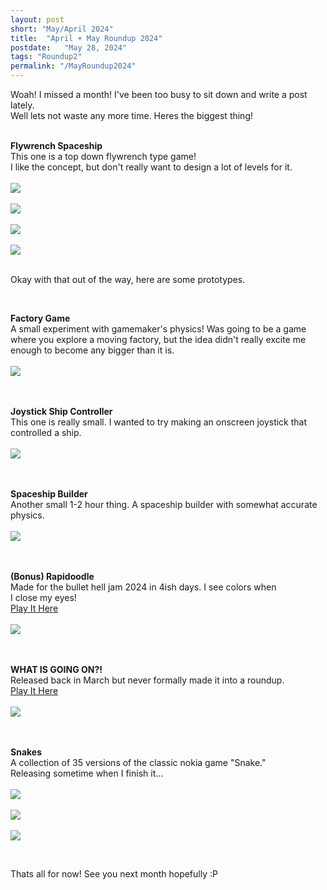 ```yaml
---
layout: post
short: "May/April 2024"
title:  "April + May Roundup 2024"
postdate:   "May 28, 2024"
tags: "Roundup2"
permalink: "/MayRoundup2024"
---
```

Woah! I missed a month! I've been too busy to sit down and write a post lately.<br>
Well lets not waste any more time. Heres the biggest thing! <br><br>


**Flywrench Spaceship**<br>
This one is a top down flywrench type game!<br>
I like the concept, but don't really want to design a lot of levels for it. 
<br><br><img class="blogImg" src="/assets/blog/May2024/minigunn1.gif" /><br>
<br><img class="blogImg" src="/assets/blog/May2024/minigunn2.gif" /><br>
<br><img class="blogImg" src="/assets/blog/May2024/minigunn3.gif" /><br>
<br><img class="blogImg" src="/assets/blog/May2024/minigunn4.gif" /><br>
<br>


Okay with that out of the way, here are some prototypes.

<br>

**Factory Game**<br>
A small experiment with gamemaker's physics! Was going to be a game where you explore a moving factory, but the idea didn't really excite me enough to become any bigger than it is. 
<br><br><img class="blogImg" src="/assets/blog/May2024/factory.gif" /><br><br>
<br>

**Joystick Ship Controller**<br>
This one is really small. I wanted to try making an onscreen joystick that controlled a ship. 
<br><br><img class="blogImg" src="/assets/blog/May2024/joystick.gif" /><br><br>
<br>

**Spaceship Builder**<br>
Another small 1-2 hour thing. A spaceship builder with somewhat accurate physics. 
<br><br><img class="blogImg" src="/assets/blog/May2024/spaceships.gif" /><br><br>
<br>

**(Bonus) Rapidoodle**<br>
Made for the bullet hell jam 2024 in 4ish days. I see colors when <br>I close my eyes! <br>
[Play It Here](https://sirmilkman.itch.io/rapidoodle)
<br><br><img class="blogImg" src="/assets/blog/May2024/rapidoodle.gif" /><br><br>
<br>


**WHAT IS GOING ON?!**<br>
Released back in March but never formally made it into a roundup.<br>
[Play It Here](https://sirmilkman.itch.io/what-is-going-on)
<br><br><img class="blogImg" src="/assets/blog/May2024/gay.gif" /><br><br>
<br>

**Snakes**<br>
A collection of 35 versions of the classic nokia game "Snake." <br>Releasing sometime when I finish it... 
<br><br><img class="blogImg" src="/assets/blog/May2024/snakes3.gif" /><br>
<br><img class="blogImg" src="/assets/blog/May2024/snakes2.gif" /><br>
<br><img class="blogImg" src="/assets/blog/May2024/snakes4.gif" /><br>

<br>



Thats all for now! See you next month hopefully :P 
